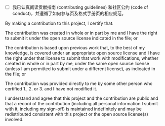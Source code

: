 - [ ] 我已认真阅读贡献指南 (contributing guidelines) 和社区公约 (code of conduct)，并遵循了如何参与页及格式手册页的相应规范。

By making a contribution to this project, I certify that:

The contribution was created in whole or in part by me and I have the right to submit it under the open source license indicated in the file; or

The contribution is based upon previous work that, to the best of my knowledge, is covered under an appropriate open source license and I have the right under that license to submit that work with modifications, whether created in whole or in part by me, under the same open source license (unless I am permitted to submit under a different license), as indicated in the file; or

The contribution was provided directly to me by some other person who certified 1., 2. or 3. and I have not modified it.

I understand and agree that this project and the contribution are public and that a record of the contribution (including all personal information I submit with it, including my sign-off) is maintained indefinitely and may be redistributed consistent with this project or the open source license(s) involved.

<!--
这是 Pull Request 的描述页面，可拖动输入框右下角调节大小。尽管按下绿色按钮提交后，您仍可以对描述进行修改，但还请您先阅读以下注意事项。
- 请不要删去本区域文字，或在此修改内容，因为本区域作为注释内容是不可见的。你应该点击 Preview 查看描述页效果。
- 请勾选输入框外的 `Allow edits from maintainers` 的候选框（机器人需要修正格式），并通过蓝色高亮链接阅读、理解了指南和公约后，将上述 [ ] 替换为 [x]。
- 若本 Pull Request 能够完全解决某个 Issue，请将该 Pull Request 与对应的 Issue 链接起来，具体做法请参见 <https://docs.github.com/en/issues/tracking-your-work-with-issues/linking-a-pull-request-to-an-issue>。
- 请对照规范页面，检查 Commit 信息、PR 标题和下方 Compare 页面，例如：
  - 您的修改是否波及到了其他文件，是否发生了意图之外的文件名修改（这在您启用了翻译软件的情况下较为常见），是否引入了无关文件。
-->
